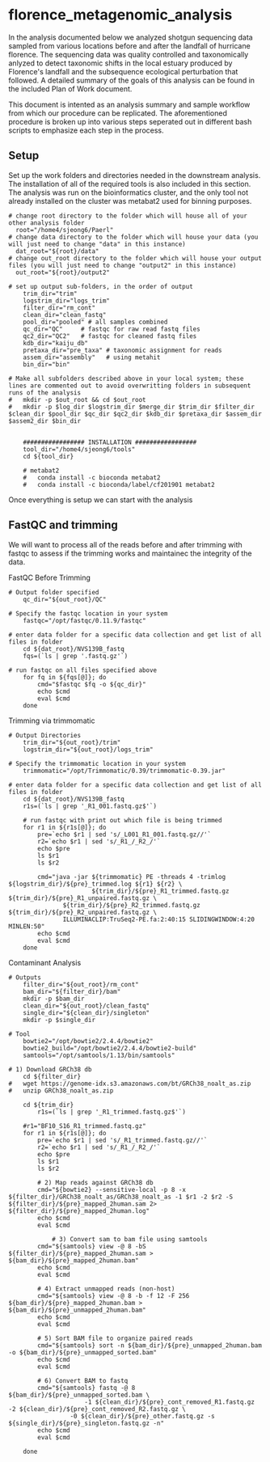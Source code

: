 # florence_metagenomic_analysis
In the analysis documented below we analyzed shotgun sequencing data sampled from various locations before and after the landfall of hurricane florence. The sequencing data was quality controlled and taxonomically anlyzed to detect taxonomic shifts in the local estuary produced by Florence's landfall and the subsequence ecological perturbation that followed. A detailed summary of the goals of this analysis can be found in the included Plan of Work document. 

This document is intented as an analysis summary and sample workflow from which our procedure can be replicated. The aforementioned procedure is broken up into various steps seperated out in different bash scripts to emphasize each step in the process. 

## Setup

Set up the work folders and directories needed in the downstream analysis. The installation of all of the required tools is also included in this section. The analysis was run on the bioinformatics cluster, and the only tool not already installed on the cluster was metabat2 used for binning purposes. 

```shell
# change root directory to the folder which will house all of your other analysis folder
  root="/home4/sjeong6/Paerl" 
# change data directory to the folder which will house your data (you will just need to change "data" in this instance) 
  dat_root="${root}/data"
# change out_root directory to the folder which will house your output files (you will just need to change "output2" in this instance)
  out_root="${root}/output2" 
  
# set up output sub-folders, in the order of output
	trim_dir="trim"
	logstrim_dir="logs_trim"
	filter_dir="rm_cont"
	clean_dir="clean_fastq"
	pool_dir="pooled" # all samples combined
	qc_dir="QC"     # fastqc for raw read fastq files
	qc2_dir="QC2"   # fastqc for cleaned fastq files
	kdb_dir="kaiju_db"
	pretaxa_dir="pre_taxa" # taxonomic assignment for reads 
	assem_dir="assembly"   # using metahit
	bin_dir="bin"
		
# Make all subfolders described above in your local system; these lines are commented out to avoid overwritting folders in subsequent runs of the analysis   
#	mkdir -p $out_root && cd $out_root
#	mkdir -p $log_dir $logstrim_dir $merge_dir $trim_dir $filter_dir $clean_dir $pool_dir $qc_dir $qc2_dir $kdb_dir $pretaxa_dir $assem_dir $assem2_dir $bin_dir


	################# INSTALLATION #################
	tool_dir="/home4/sjeong6/tools"
	cd ${tool_dir}

	# metabat2
    #	conda install -c bioconda metabat2
    #	conda install -c bioconda/label/cf201901 metabat2
```
Once everything is setup we can start with the analysis

## FastQC and trimming

We will want to process all of the reads before and after trimming with fastqc to assess if the trimming works and maintainec the integrity of the data.

FastQC Before Trimming
```shell
# Output folder specified
	qc_dir="${out_root}/QC"

# Specify the fastqc location in your system 
	fastqc="/opt/fastqc/0.11.9/fastqc"

# enter data folder for a specific data collection and get list of all files in folder
	cd ${dat_root}/NVS139B_fastq
	fqs=(`ls | grep '.fastq.gz'`)

# run fastqc on all files specified above
	for fq in ${fqs[@]}; do
	    cmd="$fastqc $fq -o ${qc_dir}"
	    echo $cmd
	    eval $cmd
	done
```

Trimming via trimmomatic
```shell
# Output Directories
	trim_dir="${out_root}/trim"
	logstrim_dir="${out_root}/logs_trim"

# Specify the trimmomatic location in your system 
	trimmomatic="/opt/Trimmomatic/0.39/trimmomatic-0.39.jar"

# enter data folder for a specific data collection and get list of all files in folder
	cd ${dat_root}/NVS139B_fastq
	r1s=(`ls | grep '_R1_001.fastq.gz$'`)

	# run fastqc with print out which file is being trimmed
	for r1 in ${r1s[@]}; do
	    pre=`echo $r1 | sed 's/_L001_R1_001.fastq.gz//'`
	    r2=`echo $r1 | sed 's/_R1_/_R2_/'`
	    echo $pre
	    ls $r1
	    ls $r2
	    
	    cmd="java -jar ${trimmomatic} PE -threads 4 -trimlog ${logstrim_dir}/${pre}_trimmed.log ${r1} ${r2} \
	    	           ${trim_dir}/${pre}_R1_trimmed.fastq.gz ${trim_dir}/${pre}_R1_unpaired.fastq.gz \
			   ${trim_dir}/${pre}_R2_trimmed.fastq.gz ${trim_dir}/${pre}_R2_unpaired.fastq.gz \
			   ILLUMINACLIP:TruSeq2-PE.fa:2:40:15 SLIDINGWINDOW:4:20 MINLEN:50"
	    echo $cmd
	    eval $cmd
	done
```

Contaminant Analysis
```shell
# Outputs
	filter_dir="${out_root}/rm_cont"
	bam_dir="${filter_dir}/bam"
	mkdir -p $bam_dir
	clean_dir="${out_root}/clean_fastq"
	single_dir="${clean_dir}/singleton"
	mkdir -p $single_dir
		
# Tool
	bowtie2="/opt/bowtie2/2.4.4/bowtie2"
	bowtie2_build="/opt/bowtie2/2.4.4/bowtie2-build"
	samtools="/opt/samtools/1.13/bin/samtools"
	
# 1) Download GRCh38 db
	cd ${filter_dir}
#	wget https://genome-idx.s3.amazonaws.com/bt/GRCh38_noalt_as.zip
#	unzip GRCh38_noalt_as.zip
	
	cd ${trim_dir}
       	r1s=(`ls | grep '_R1_trimmed.fastq.gz$'`)

	#r1="BF10_S16_R1_trimmed.fastq.gz"
	for r1 in ${r1s[@]}; do
	    pre=`echo $r1 | sed 's/_R1_trimmed.fastq.gz//'`
	    r2=`echo $r1 | sed 's/_R1_/_R2_/'`
	    echo $pre
	    ls $r1
	    ls $r2

	    # 2) Map reads against GRCh38 db  
	    cmd="${bowtie2} --sensitive-local -p 8 -x ${filter_dir}/GRCh38_noalt_as/GRCh38_noalt_as -1 $r1 -2 $r2 -S ${filter_dir}/${pre}_mapped_2human.sam 2> ${filter_dir}/${pre}_mapped_2human.log"
	    echo $cmd
	    eval $cmd
	    
            # 3) Convert sam to bam file using samtools 
	    cmd="${samtools} view -@ 8 -bS ${filter_dir}/${pre}_mapped_2human.sam > ${bam_dir}/${pre}_mapped_2human.bam"
	    echo $cmd
	    eval $cmd
	    
	    # 4) Extract unmapped reads (non-host)
	    cmd="${samtools} view -@ 8 -b -f 12 -F 256 ${bam_dir}/${pre}_mapped_2human.bam > ${bam_dir}/${pre}_unmapped_2human.bam"
	    echo $cmd
	    eval $cmd

	    # 5) Sort BAM file to organize paired reads
	    cmd="${samtools} sort -n ${bam_dir}/${pre}_unmapped_2human.bam -o ${bam_dir}/${pre}_unmapped_sorted.bam"
	    echo $cmd
	    eval $cmd

	    # 6) Convert BAM to fastq
	    cmd="${samtools} fastq -@ 8 ${bam_dir}/${pre}_unmapped_sorted.bam \
	    		     -1 ${clean_dir}/${pre}_cont_removed_R1.fastq.gz -2 ${clean_dir}/${pre}_cont_removed_R2.fastq.gz \
			     -0 ${clean_dir}/${pre}_other.fastq.gz -s ${single_dir}/${pre}_singleton.fastq.gz -n"
	    echo $cmd
	    eval $cmd

	done
```
